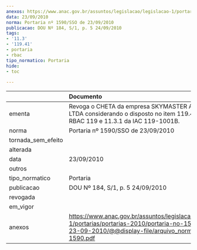 ```yaml
---
anexos: https://www.anac.gov.br/assuntos/legislacao/legislacao-1/portarias/portarias-2010/portaria-no-1590-sso-de-23-09-2010/@@display-file/arquivo_norma/PA2010-1590.pdf
data: 23/09/2010
norma: Portaria nº 1590/SSO de 23/09/2010
publicacao: DOU Nº 184, S/1, p. 5 24/09/2010
tags:
- '11.3'
- '119.41'
- portaria
- rbac
tipo_normatico: Portaria
hide: 
- toc 
 
---
```


|                    | Documento                                                                                                                                                         |
|:-------------------|:------------------------------------------------------------------------------------------------------------------------------------------------------------------|
| ementa             | Revoga o CHETA da empresa SKYMASTER AIRLINES LTDA considerando o disposto no item 119.41(b) do RBAC 119 e 11.3.1 da IAC 119-1001B.                                |
| norma              | Portaria nº 1590/SSO de 23/09/2010                                                                                                                                |
| tornada_sem_efeito |                                                                                                                                                                   |
| alterada           |                                                                                                                                                                   |
| data               | 23/09/2010                                                                                                                                                        |
| outros             |                                                                                                                                                                   |
| tipo_normatico     | Portaria                                                                                                                                                          |
| publicacao         | DOU Nº 184, S/1, p. 5 24/09/2010                                                                                                                                  |
| revogada           |                                                                                                                                                                   |
| em_vigor           |                                                                                                                                                                   |
| anexos             | https://www.anac.gov.br/assuntos/legislacao/legislacao-1/portarias/portarias-2010/portaria-no-1590-sso-de-23-09-2010/@@display-file/arquivo_norma/PA2010-1590.pdf |
